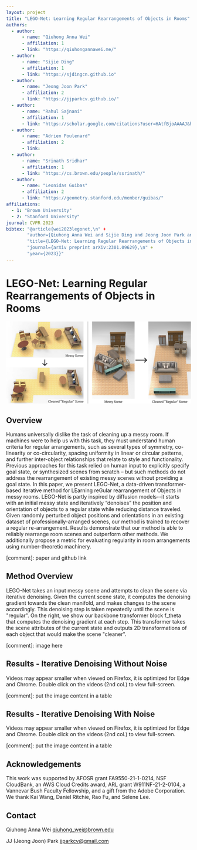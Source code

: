 ```yaml
---
layout: project
title: "LEGO-Net: Learning Regular Rearrangements of Objects in Rooms"
authors:
  - author:
      - name: "Qiuhong Anna Wei"
      - affiliation: 1
      - link: "https://qiuhongannawei.me/"
  - author:
      - name: "Sijie Ding"
      - affiliation: 1
      - link: "https://sjdingcn.github.io"
  - author:
      - name: "Jeong Joon Park"
      - affiliation: 2
      - link: "https://jjparkcv.github.io/"
  - author:
      - name: "Rahul Sajnani"
      - affiliation: 1
      - link: "https://scholar.google.com/citations?user=HAtfBjoAAAAJ&hl=en&oi=ao"
  - author:
      - name: "Adrien Poulenard"
      - affiliation: 2
      - link:
  - author:
      - name: "Srinath Sridhar"
      - affiliation: 1
      - link: "https://cs.brown.edu/people/ssrinath/"
  - author:
      - name: "Leonidas Guibas"
      - affiliation: 2
      - link: "https://geometry.stanford.edu/member/guibas/"
affiliations:
  - 1: "Brown University"
  - 2: "Stanford University"
journal: CVPR 2023
bibtex: "@article{wei2023legonet,\n" +
		"author={Qiuhong Anna Wei and Sijie Ding and Jeong Joon Park and Rahul Sajnani and Adrien Poulenard and Srinath Sridhar and Leonidas Guibas},\n" +
		"title={LEGO-Net: Learning Regular Rearrangements of Objects in Rooms},\n" +
		"journal={arXiv preprint arXiv:2301.09629},\n" +
		"year={2023}}"
---
```


# LEGO-Net: Learning Regular Rearrangements of Objects in Rooms

![Lego-Net Teaser](/assets/images/projects/lego-net/teaser.png "LEGO-Net")

## Overview

Humans universally dislike the task of cleaning up a messy room. If machines were to help us with this task, they must understand human criteria for regular arrangements, such as several types of symmetry, co-linearity or co-circularity, spacing uniformity in linear or circular patterns, and further inter-object relationships that relate to style and functionality. Previous approaches for this task relied on human input to explicitly specify goal state, or synthesized scenes from scratch – but such methods do not address the rearrangement of existing messy scenes without providing a goal state. In this paper, we present LEGO-Net, a data-driven transformer-based iterative method for LEarning reGular rearrangement of Objects in messy rooms. LEGO-Net is partly inspired by diffusion models--it starts with an initial messy state and iteratively “denoises” the position and orientation of objects to a regular state while reducing distance traveled. Given randomly perturbed object positions and orientations in an existing dataset of professionally-arranged scenes, our method is trained to recover a regular re-arrangement. Results demonstrate that our method is able to reliably rearrange room scenes and outperform other methods. We additionally propose a metric for evaluating regularity in room arrangements using number-theoretic machinery.

[comment]: paper and github link

## Method Overview

LEGO-Net takes an input messy scene and attempts to clean the scene via iterative denoising. Given the current scene state, it computes the denoising gradient towards the clean manifold, and makes changes to the scene accordingly. This denoising step is taken repeatedly until the scene is "regular". On the right, we show our backbone transformer block f_theta that computes the denoising gradient at each step. This transformer takes the scene attributes of the current state and outputs 2D transformations of each object that would make the scene "cleaner".

[comment]: image here

## Results - Iterative Denoising Without Noise

Videos may appear smaller when viewed on Firefox, it is optimized for Edge and Chrome. Double click on the videos (2nd col.) to view full-screen.

[comment]: put the image content in a table

## Results - Iterative Denoising With Noise

Videos may appear smaller when viewed on Firefox, it is optimized for Edge and Chrome. Double click on the videos (2nd col.) to view full-screen.

[comment]: put the image content in a table

## Acknowledgements

This work was supported by AFOSR grant FA9550-21-1-0214, NSF CloudBank, an AWS Cloud Credits award, ARL grant W911NF-21-2-0104, a Vannevar Bush Faculty Fellowship, and a gift from the Adobe Corporation. We thank Kai Wang, Daniel Ritchie, Rao Fu, and Selene Lee.

<!-- {% include table_helper.html name="lego-net-sponsors_table" %}

![AFOSR Logo](/assets/images/logos/afosr.png "AFOSR Logo")
![NSF Logo](/assets/images/logos/nsf.png "NSF Logo")
![AWS Logo](/assets/images/logos/aws_logo.png "AWS Logo")
![ARL Logo](/assets/images/logos/ARL_logo.png "ARL Logo")
![VBF Logo](/assets/images/logos/vbf_logo.jpg "VBF Logo")
![Adobe Logo](/assets/images/logos/adobe_logo.png "Adobe Logo") -->

## Contact

Qiuhong Anna Wei [qiuhong_wei@brown.edu](qiuhong_wei@brown.edu)

JJ (Jeong Joon) Park [jjparkcv@gmail.com](jjparkcv@gmail.com)
